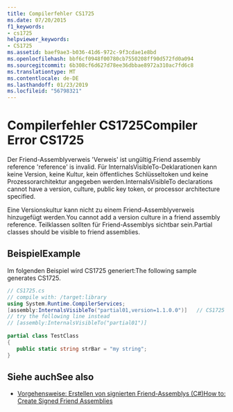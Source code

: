 ```yaml
---
title: Compilerfehler CS1725
ms.date: 07/20/2015
f1_keywords:
- cs1725
helpviewer_keywords:
- CS1725
ms.assetid: baef9ae3-b036-41d6-972c-9f3cdae1e8bd
ms.openlocfilehash: bbf6cf0948f00780cb7550208ff90d572fd0a094
ms.sourcegitcommit: 6b308cf6d627d78ee36dbbae8972a310ac7fd6c8
ms.translationtype: MT
ms.contentlocale: de-DE
ms.lasthandoff: 01/23/2019
ms.locfileid: "56798321"
---
```

# <a name="compiler-error-cs1725"></a><span data-ttu-id="88cbd-102">Compilerfehler CS1725</span><span class="sxs-lookup"><span data-stu-id="88cbd-102">Compiler Error CS1725</span></span>
<span data-ttu-id="88cbd-103">Der Friend-Assemblyverweis 'Verweis' ist ungültig.</span><span class="sxs-lookup"><span data-stu-id="88cbd-103">Friend assembly reference 'reference' is invalid.</span></span> <span data-ttu-id="88cbd-104">Für InternalsVisibleTo-Deklarationen kann keine Version, keine Kultur, kein öffentliches Schlüsseltoken und keine Prozessorarchitektur angegeben werden.</span><span class="sxs-lookup"><span data-stu-id="88cbd-104">InternalsVisibleTo declarations cannot have a version, culture, public key token, or processor architecture specified.</span></span>  
  
 <span data-ttu-id="88cbd-105">Eine Versionskultur kann nicht zu einem Friend-Assemblyverweis hinzugefügt werden.</span><span class="sxs-lookup"><span data-stu-id="88cbd-105">You cannot add a version culture in a friend assembly reference.</span></span> <span data-ttu-id="88cbd-106">Teilklassen sollten für Friend-Assemblys sichtbar sein.</span><span class="sxs-lookup"><span data-stu-id="88cbd-106">Partial classes should be visible to friend assemblies.</span></span>  
  
## <a name="example"></a><span data-ttu-id="88cbd-107">Beispiel</span><span class="sxs-lookup"><span data-stu-id="88cbd-107">Example</span></span>  
 <span data-ttu-id="88cbd-108">Im folgenden Beispiel wird CS1725 generiert:</span><span class="sxs-lookup"><span data-stu-id="88cbd-108">The following sample generates CS1725.</span></span>  
  
```csharp  
// CS1725.cs  
// compile with: /target:library  
using System.Runtime.CompilerServices;  
[assembly:InternalsVisibleTo("partial01,version=1.1.0.0")]   // CS1725  
// try the following line instead  
// [assembly:InternalsVisibleTo("partial01")]  
  
partial class TestClass   
{  
   public static string strBar = "my string";  
}  
```  
  
## <a name="see-also"></a><span data-ttu-id="88cbd-109">Siehe auch</span><span class="sxs-lookup"><span data-stu-id="88cbd-109">See also</span></span>

- [<span data-ttu-id="88cbd-110">Vorgehensweise: Erstellen von signierten Friend-Assemblys (C#)</span><span class="sxs-lookup"><span data-stu-id="88cbd-110">How to: Create Signed Friend Assemblies</span></span>](../../csharp/programming-guide/concepts/assemblies-gac/how-to-create-signed-friend-assemblies.md)
